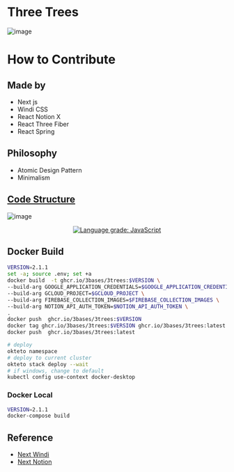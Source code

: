 # Three Trees
![image](https://user-images.githubusercontent.com/27716524/153128771-d735ff69-5c0f-4077-8fdf-08e5adb35f81.png)
  
  
# How to Contribute

## Made by
- Next js
- Windi CSS
- React Notion X
- React Three Fiber
- React Spring

## Philosophy

- Atomic Design Pattern
- Minimalism

## [Code Structure](https://app.codesee.io/maps/c7512230-8968-11ec-b3c9-e762effaaa2a)
![image](https://user-images.githubusercontent.com/27716524/153128046-8fce8e3f-a412-4d04-9f6c-27f4aee3662e.png)

<p align="center">
  <a href="https://lgtm.com/projects/g/3bases/3trees/context:javascript"><img alt="Language grade: JavaScript" src="https://img.shields.io/lgtm/grade/javascript/g/3bases/3trees.svg?logo=lgtm&logoWidth=18"/></a>
<p>





## Docker Build
```bash
VERSION=2.1.1
set -a; source .env; set +a
docker build  -t ghcr.io/3bases/3trees:$VERSION \
--build-arg GOOGLE_APPLICATION_CREDENTIALS=$GOOGLE_APPLICATION_CREDENTIALS \
--build-arg GCLOUD_PROJECT=$GCLOUD_PROJECT \
--build-arg FIREBASE_COLLECTION_IMAGES=$FIREBASE_COLLECTION_IMAGES \
--build-arg NOTION_API_AUTH_TOKEN=$NOTION_API_AUTH_TOKEN \
.
docker push  ghcr.io/3bases/3trees:$VERSION
docker tag ghcr.io/3bases/3trees:$VERSION ghcr.io/3bases/3trees:latest
docker push  ghcr.io/3bases/3trees:latest

# deploy
okteto namespace
# deploy to current cluster
okteto stack deploy --wait
# if windows, change to default
kubectl config use-context docker-desktop
```

### Docker Local
```bash
VERSION=2.1.1
docker-compose build
```



## Reference

- [Next Windi](https://github.com/seonglae/next-windicss)
- [Next Notion](https://github.com/transitive-bullshit/nextjs-notion-starter-kit)
